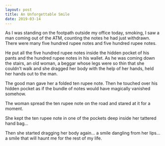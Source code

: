 ```yaml
---
layout: post
title: An Unforgettable Smile
date: 2019-03-14
---
```

As I was standing on the footpath outside my office today, smoking, I saw a man coming out of the ATM, counting the notes he had just withdrawn. There were many five hundred rupee notes and five hundred rupee notes.

He put all the five hundred rupee notes inside the hidden pocket of his pants and the hundred rupee notes in his wallet. As he was coming down the stairs, an old woman, a beggar whose legs were so thin that she couldn’t walk and she dragged her body with the help of her hands, held her hands out to the man.

The good man gave her a folded ten rupee note. Then he touched over his hidden pocket as if the bundle of notes would have magically vanished somehow.

The woman spread the ten rupee note on the road and stared at it for a moment.

She kept the ten rupee note in one of the pockets deep inside her tattered hand bag…

Then she started dragging her body again… a smile dangling from her lips… a smile that will haunt me for the rest of my life.
